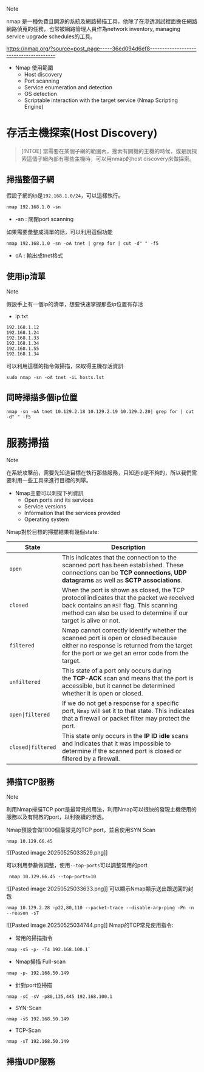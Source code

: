 >[!NOTE]
nmap 是一種免費且開源的系統及網路掃描工具，他除了在滲透測試裡面擔任網路網路偵蒐的任務，也常被網路管理人員作為network inventory, managing service upgrade schedules的工具。

https://nmap.org/?source=post_page-----36ed094d6ef8---------------------------------------

- Nmap 使用範圍
	- Host discovery
	- Port scanning
	- Service enumeration and detection
	- OS detection
	- Scriptable interaction with the target service (Nmap Scripting Engine)

# 存活主機探索(Host Discovery)
>[!NTOE]
>當需要在某個子網的範圍內，搜索有開機的主機的時候，或是說探索這個子網內部有哪些主機時，可以用nmap的host discovery來做探索。

## 掃描整個子網
假設子網的ip是`192.168.1.0/24`，可以這樣執行。
```
nmap 192.168.1.0 -sn
```
- -sn : 關閉port scanning

如果需要彙整成清單的話，可以利用這個功能
```
nmap 192.168.1.0 -sn -oA tnet | grep for | cut -d" " -f5
```
- oA : 輸出成tnet格式
## 使用ip清單
>[!NOTE]
>假設手上有一個ip的清單，想要快速掌握那些ip位置有存活

- ip.txt
```
192.168.1.12
192.168.1.24
192.168.1.33
192.168.1.34
192.168.1.55
192.168.1.34
```

可以利用這樣的指令做掃描，來取得主機存活資訊
```
sudo nmap -sn -oA tnet -iL hosts.lst
```
## 同時掃描多個ip位置
```
nmap -sn -oA tnet 10.129.2.18 10.129.2.19 10.129.2.20| grep for | cut -d" " -f5
```

# 服務掃描
>[!NOTE]
>在系統攻擊前，需要先知道目標在執行那些服務，只知道ip是不夠的，所以我們需要利用一些工具來進行目標的列舉。
- Nmap主要可以刺探下列資訊
	- Open ports and its services
	- Service versions
	- Information that the services provided
	- Operating system

Nmap對於目標的掃描結果有幾個state:

| **State**          | **Description**                                                                                                                                                                                         |
| ------------------ | ------------------------------------------------------------------------------------------------------------------------------------------------------------------------------------------------------- |
| `open`             | This indicates that the connection to the scanned port has been established. These connections can be **TCP connections**, **UDP datagrams** as well as **SCTP associations**.                          |
| `closed`           | When the port is shown as closed, the TCP protocol indicates that the packet we received back contains an `RST` flag. This scanning method can also be used to determine if our target is alive or not. |
| `filtered`         | Nmap cannot correctly identify whether the scanned port is open or closed because either no response is returned from the target for the port or we get an error code from the target.                  |
| `unfiltered`       | This state of a port only occurs during the **TCP-ACK** scan and means that the port is accessible, but it cannot be determined whether it is open or closed.                                           |
| `open\|filtered`   | If we do not get a response for a specific port, `Nmap` will set it to that state. This indicates that a firewall or packet filter may protect the port.                                                |
| `closed\|filtered` | This state only occurs in the **IP ID idle** scans and indicates that it was impossible to determine if the scanned port is closed or filtered by a firewall.                                           |
## 掃描TCP服務
>[!NOTE]
>利用Nmap掃描TCP port是最常見的用法，利用Nmap可以很快的發現主機使用的服務以及有開啟的port，以利後續的滲透。

Nmap預設會做1000個最常見的TCP port，並且使用SYN Scan
```
nmap 10.129.66.45
```

![[Pasted image 20250525033529.png]]

可以利用參數做調整，使用`--top-ports`可以調整常用的port
``` 
 nmap 10.129.66.45 --top-ports=10 
```

![[Pasted image 20250525033633.png]]
可以顯示Nmap顯示送出跟送回的封包
```
nmap 10.129.2.28 -p22,80,110 --packet-trace --disable-arp-ping -Pn -n --reason -sT
```
![[Pasted image 20250525034744.png]]
Nmap的TCP常見使用指令:
- 常用的掃描指令
```
nmap -sS -p- -T4 192.168.100.1`
```
- Nmap掃描 Full-scan
```
nmap -p- 192.168.50.149
```
- 針對port位掃描
```
nmap -sC -sV -p80,135,445 192.168.100.1
```
- SYN-Scan
```
nmap -sS 192.168.50.149
```
- TCP-Scan
```
nmap -sT 192.168.50.149
```
## 掃描UDP服務
































